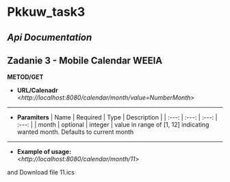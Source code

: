 # Pkkuw_task3
***Api Documentation***
----
**Zadanie 3 - Mobile Calendar WEEIA**
----
**METOD/GET**
* **URL/Calenadr**
 <_http://localhost:8080/calendar/month/value=NumberMonth_>
 
----
* **Paramiters**
| Name | Required | Type | Description |
| :---: | :---: | :---: | :---: |
| month | optional | integer | value in range of [1, 12] indicating wanted month. Defaults to current month


----
* **Example of usage:**<br />
<_http://localhost:8080/calendar/month/11_>

and Download file
11.ics